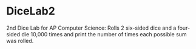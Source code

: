 # DiceLab2
2nd Dice Lab for AP Computer Science:
Rolls 2 six-sided dice and a four-sided die 10,000 times and print the number of times each possible sum was rolled.
